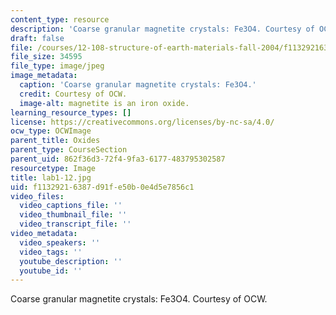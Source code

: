 ```yaml
---
content_type: resource
description: 'Coarse granular magnetite crystals: Fe3O4. Courtesy of OCW.'
draft: false
file: /courses/12-108-structure-of-earth-materials-fall-2004/f11329216387d91fe50b0e4d5e7856c1_lab1-12.jpg
file_size: 34595
file_type: image/jpeg
image_metadata:
  caption: 'Coarse granular magnetite crystals: Fe3O4.'
  credit: Courtesy of OCW.
  image-alt: magnetite is an iron oxide.
learning_resource_types: []
license: https://creativecommons.org/licenses/by-nc-sa/4.0/
ocw_type: OCWImage
parent_title: Oxides
parent_type: CourseSection
parent_uid: 862f36d3-72f4-9fa3-6177-483795302587
resourcetype: Image
title: lab1-12.jpg
uid: f1132921-6387-d91f-e50b-0e4d5e7856c1
video_files:
  video_captions_file: ''
  video_thumbnail_file: ''
  video_transcript_file: ''
video_metadata:
  video_speakers: ''
  video_tags: ''
  youtube_description: ''
  youtube_id: ''
---
```

Coarse granular magnetite crystals: Fe3O4. Courtesy of OCW.